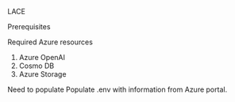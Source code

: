 LACE 

Prerequisites

Required Azure resources
1. Azure OpenAI
2. Cosmo DB
3. Azure Storage


Need to populate 
Populate .env with information from Azure portal.

